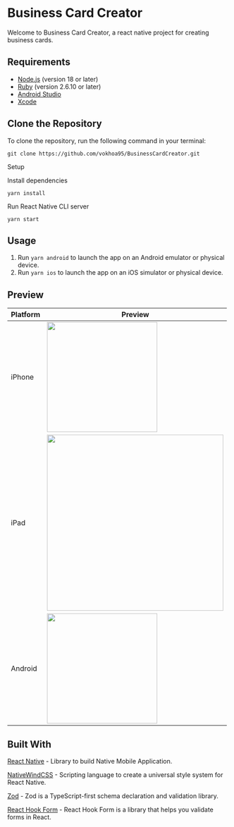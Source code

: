 # Business Card Creator

Welcome to Business Card Creator, a react native project for creating business cards.

## Requirements
- [Node.js](https://nodejs.org) (version 18 or later)
- [Ruby](https://www.ruby-lang.org) (version 2.6.10 or later)
- [Android Studio](https://developer.android.com/studio)
- [Xcode](https://developer.apple.com/xcode/)

## Clone the Repository

To clone the repository, run the following command in your terminal:

```
git clone https://github.com/vokhoa95/BusinessCardCreator.git
```

Setup

Install dependencies
```
yarn install
```
Run React Native CLI server
```
yarn start
```

## Usage
1. Run `yarn android` to launch the app on an Android emulator or physical device.
2. Run `yarn ios` to launch the app on an iOS simulator or physical device.


## Preview

| Platform | Preview |
|----------|---------|
| iPhone   | <img src="https://user-images.githubusercontent.com/15826284/230866081-79dea1b1-3013-408f-a975-174cf07fadae.jpeg" width="250"/>  |
| iPad     | <img src="https://user-images.githubusercontent.com/15826284/230866123-47fc1b96-b32e-48e2-ae13-0533b05e9570.png" width="400"/>   |
| Android  | <img src="https://user-images.githubusercontent.com/15826284/230866958-cb4add89-9eb3-4cd6-8af9-5df83b1391ed.png" width="250"/> |


## Built With
[React Native](https://reactnative.dev) - Library to build Native Mobile Application.

[NativeWindCSS](https://www.nativewind.dev) - Scripting language to create a universal style system for React Native.

[Zod](https://zod.dev/?id=introduction) - Zod is a TypeScript-first schema declaration and validation library.

[React Hook Form](https://react-hook-form.com) - React Hook Form is a library that helps you validate forms in React.



